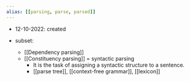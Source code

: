 ```yaml
---
alias: [[parsing, parse, parsed]]
---
```

- 12-10-2022: created


- subset:
	- [[Dependency parsing]]
	- [[Constituency parsing]] = syntactic parsing
		- It is the task of assigning a syntactic structure to a sentence.
		- [[parse tree]], [[context-free grammar]], [[lexicon]]